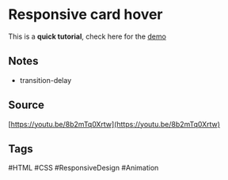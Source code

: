 # Responsive card hover
This is a **quick tutorial**, check here for the [demo](https://aldopolojr.github.io/card-hover/)

## Notes
- transition-delay

## Source
[https://youtu.be/8b2mTq0Xrtw](https://youtu.be/8b2mTq0Xrtw)

## Tags
#HTML #CSS #ResponsiveDesign #Animation